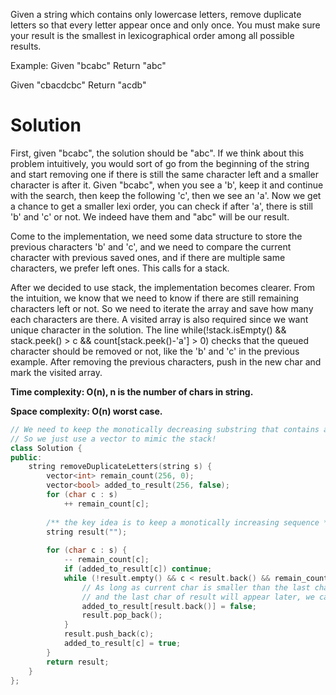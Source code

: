 Given a string which contains only lowercase letters, remove duplicate letters so that every letter appear once and only once. You must make sure your result is the smallest in lexicographical order among all possible results.

Example:
Given "bcabc"
Return "abc"

Given "cbacdcbc"
Return "acdb"

# Solution

First, given "bcabc", the solution should be "abc". If we think about this problem intuitively, you would sort of go from the beginning of the string and start removing one if there is still the same character left and a smaller character is after it. Given "bcabc", when you see a 'b', keep it and continue with the search, then keep the following 'c', then we see an 'a'. Now we get a chance to get a smaller lexi order, you can check if after 'a', there is still 'b' and 'c' or not. We indeed have them and "abc" will be our result.

Come to the implementation, we need some data structure to store the previous characters 'b' and 'c', and we need to compare the current character with previous saved ones, and if there are multiple same characters, we prefer left ones. This calls for a stack.

After we decided to use stack, the implementation becomes clearer. From the intuition, we know that we need to know if there are still remaining characters left or not. So we need to iterate the array and save how many each characters are there. A visited array is also required since we want unique character in the solution. The line while(!stack.isEmpty() && stack.peek() > c && count[stack.peek()-'a'] > 0) checks that the queued character should be removed or not, like the 'b' and 'c' in the previous example. After removing the previous characters, push in the new char and mark the visited array.

__Time complexity: O(n), n is the number of chars in string.__

__Space complexity: O(n) worst case.__
  
```cpp
// We need to keep the monotically decreasing substring that contains all the char in the s. 
// So we just use a vector to mimic the stack!
class Solution {
public:
    string removeDuplicateLetters(string s) {
        vector<int> remain_count(256, 0);
        vector<bool> added_to_result(256, false);
        for (char c : s)
            ++ remain_count[c];
        
        /** the key idea is to keep a monotically increasing sequence **/
        string result("");
        
        for (char c : s) {
            -- remain_count[c];
            if (added_to_result[c]) continue;
            while (!result.empty() && c < result.back() && remain_count[result.back()] > 0) {
                // As long as current char is smaller than the last char of current result
                // and the last char of result will appear later, we can safely pop the last char out
                added_to_result[result.back()] = false;
                result.pop_back();
            }
            result.push_back(c);
            added_to_result[c] = true;
        }
        return result;
    }
};
```
